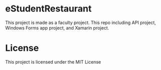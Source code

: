 # eStudentRestaurant

This project is made as a faculty project. This repo including API project, Windows Forms  app project, and Xamarin project.

# License
This project is licensed under the MIT License 
